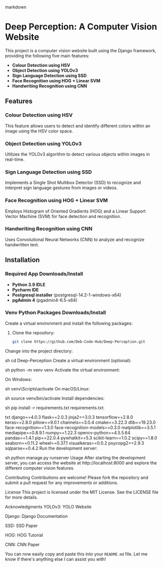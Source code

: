 markdown
# Deep Perception: A Computer Vision Website

This project is a computer vision website built using the Django framework, providing the following five main features:

- **Colour Detection using HSV**
- **Object Detection using YOLOv3**
- **Sign Language Detection using SSD**
- **Face Recognition using HOG + Linear SVM**
- **Handwriting Recognition using CNN**

## Features

### Colour Detection using HSV
This feature allows users to detect and identify different colors within an image using the HSV color space.

### Object Detection using YOLOv3
Utilizes the YOLOv3 algorithm to detect various objects within images in real-time.

### Sign Language Detection using SSD
Implements a Single Shot Multibox Detector (SSD) to recognize and interpret sign language gestures from images or videos.

### Face Recognition using HOG + Linear SVM
Employs Histogram of Oriented Gradients (HOG) and a Linear Support Vector Machine (SVM) for face detection and recognition.

### Handwriting Recognition using CNN
Uses Convolutional Neural Networks (CNN) to analyze and recognize handwritten text.

## Installation

### Required App Downloads/Install
- **Python 3.9 IDLE**
- **Pycharm IDE**
- **Postgresql installer** (postgresql-14.2-1-windows-x64)
- **pgAdmin 4** (pgadmin4-6.5-x64)

### Venv Python Packages Downloads/Install

Create a virtual environment and install the following packages:

1. Clone the repository:
   ```sh
   git clone https://github.com/Deb-Code-Hub/Deep-Perception.git
Change into the project directory:

sh
cd Deep-Perception
Create a virtual environment (optional):

sh
python -m venv venv
Activate the virtual environment:

On Windows:

sh
venv\Scripts\activate
On macOS/Linux:

sh
source venv/bin/activate
Install dependencies:

sh
pip install -r requirements.txt
requirements.txt:

txt
django==4.0.3
flask==2.0.3
jinja2==3.0.3
tensorflow==2.8.0
keras==2.8.0
pillow==9.0.1
channels==3.0.4
cmake==3.22.3 
dlib==19.23.0
face-recognition==1.3.0
face-recognition-models==0.3.0
matplotlib==3.5.1 
mediapipe==0.8.9.1 
numpy==1.22.3
opencv-python==4.5.5.64
pandas==1.4.1 
pip==22.0.4
pywhatkit==5.3
scikit-learn==1.0.2
scipy==1.8.0
seaborn==0.11.2
wheel==0.37.1
visualkeras==0.0.2
psycopg2==2.9.3
sqlparse==0.4.2
Run the development server:

sh
python manage.py runserver
Usage
After starting the development server, you can access the website at http://localhost:8000 and explore the different computer vision features.

Contributing
Contributions are welcome! Please fork the repository and submit a pull request for any improvements or additions.

License
This project is licensed under the MIT License. See the LICENSE file for more details.

Acknowledgments
YOLOv3: YOLO Website

Django: Django Documentation

SSD: SSD Paper

HOG: HOG Tutorial

CNN: CNN Paper


You can now easily copy and paste this into your `README.md` file. Let me know if there's anything else I can assist you with!
